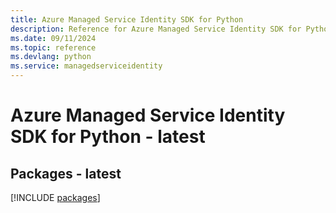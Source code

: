 ```yaml
---
title: Azure Managed Service Identity SDK for Python
description: Reference for Azure Managed Service Identity SDK for Python
ms.date: 09/11/2024
ms.topic: reference
ms.devlang: python
ms.service: managedserviceidentity
---
```

# Azure Managed Service Identity SDK for Python - latest
## Packages - latest
[!INCLUDE [packages](managed-service-identity-index.md)]